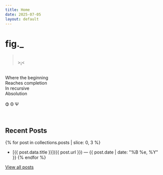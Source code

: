 ```yaml
---
title: Home
date: 2025-07-05
layout: default
---
```


# fig._

><br>>¡<<br>
<br>
Where the beginning<br>
Reaches completion<br>
In recursive<br>
Absolution<br>
<br>
Φ Θ Ψ<br>
<br>
<br>

## Recent Posts

{% for post in collections.posts | slice: 0, 3 %}
- [{{ post.data.title }}]({{ post.url }}) — {{ post.date | date: "%B %e, %Y" }}
{% endfor %}

[View all posts](/posts)